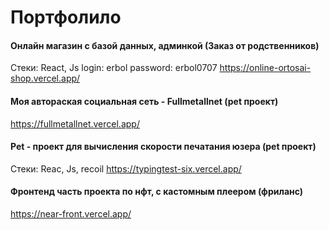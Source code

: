 <h1>Портфолило</h1>

#### Онлайн магазин с базой данных, админкой (Заказ от родственников)
Стеки: React, Js
login: erbol
password: erbol0707
https://online-ortosai-shop.vercel.app/


#### Моя автораская социальная сеть - Fullmetallnet (pet проект)
https://fullmetallnet.vercel.app/


#### Pet - проект для вычисления скорости печатания юзера (pet проект)
Стеки: Reac, Js, recoil
https://typingtest-six.vercel.app/


#### Фронтенд часть проекта по нфт, с кастомным плеером (фриланс)
https://near-front.vercel.app/




